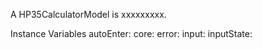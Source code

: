 A HP35CalculatorModel is xxxxxxxxx.

Instance Variables
	autoEnter:		<Object>
	core:		<Object>
	error:		<Object>
	input:		<Object>
	inputState:		<Object>
	memory:		<Object>

autoEnter
	- xxxxx

core
	- xxxxx

error
	- xxxxx

input
	- xxxxx

inputState
	- xxxxx

memory
	- xxxxx

